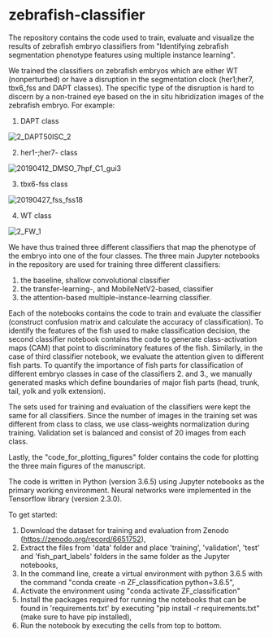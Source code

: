 # zebrafish-classifier
The repository contains the code used to train, evaluate and visualize the results of zebrafish embryo classifiers from "Identifying zebrafish segmentation phenotype features using multiple instance learning".

We trained the classifiers on zebrafish embryos which are either WT (nonperturbed) or have a disruption in the segmentation clock (her1;her7, tbx6_fss and DAPT classes). The specific type of the disruption is hard to discern by a non-trained eye based on the in situ hibridization images of the zebrafish embryo. For example:

1. DAPT class

![2_DAPT50ISC_2](https://user-images.githubusercontent.com/20626185/174072959-7f0fe306-e1f8-4a50-9ec6-6b7ab8b0953d.png)

2. her1-;her7- class

![20190412_DMSO_7hpf_C1_gui3](https://user-images.githubusercontent.com/20626185/174072964-1a3ae32b-827b-46b0-8b2e-ad0a8117f9b6.png)

3. tbx6-fss class

![20190427_fss_fss18](https://user-images.githubusercontent.com/20626185/174072954-90e55190-1ba6-468a-9eee-1e3911cd12c9.png)

4. WT class

![2_FW_1](https://user-images.githubusercontent.com/20626185/174072962-44aa7b8d-d21a-464a-b322-c572a23c42ff.png)

We have thus trained three different classifiers that map the phenotype of the embryo into one of the four classes. The three main Jupyter notebooks in the repository are used for training three different classifiers:
1. the baseline, shallow convolutional classifier
2. the transfer-learning-, and MobileNetV2-based, classifier
3. the attention-based multiple-instance-learning classifier.

Each of the notebooks contains the code to train and evaluate the classifier (construct confusion matrix and calculate the accuracy of classification).
To identify the features of the fish used to make classification decision, the second classifier notebook contains the code to generate class-activation maps (CAM) that point to discriminatory features of the fish. Similarly, in the case of third classifier notebook, we evaluate the attention given to different fish parts. To quantify the importance of fish parts for classification of different embryo classes in case of the classifiers 2. and 3., we manually generated masks which define boundaries of major fish parts (head, trunk, tail, yolk and yolk extension).

The sets used for training and evaluation of the classifiers were kept the same for all classifiers. Since the number of images in the training set was different from class to class, we use class-weights normalization during training. Validation set is balanced and consist of 20 images from each class.

Lastly, the "code_for_plotting_figures" folder contains the code for plotting the three main figures of the manuscript.

The code is written in Python (version 3.6.5) using Jupyter notebooks as the primary working environment. Neural networks were implemented in the Tensorflow library (version 2.3.0).

To get started: 
1. Download the dataset for training and evaluation from Zenodo (https://zenodo.org/record/6651752),
2. Extract the files from 'data' folder and place 'training', 'validation', 'test' and 'fish_part_labels' folders in the same folder as the Jupyter notebooks,
4. In the command line, create a virtual environment with python 3.6.5 with the command "conda create -n ZF_classification python=3.6.5",
5. Activate the environment using "conda activate ZF_classification"
5. Install the packages required for running the notebooks that can be found in 'requirements.txt' by executing "pip install -r requirements.txt" (make sure to have pip installed),
6. Run the notebook by executing the cells from top to bottom.
